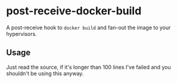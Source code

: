 # post-receive-docker-build
A post-receive hook to `docker build` and fan-out the image to your hypervisors.

## Usage
Just read the source, if it's longer than 100 lines I've failed and you shouldn't
be using this anyway.
